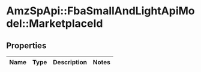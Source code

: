 # AmzSpApi::FbaSmallAndLightApiModel::MarketplaceId

## Properties
Name | Type | Description | Notes
------------ | ------------- | ------------- | -------------


